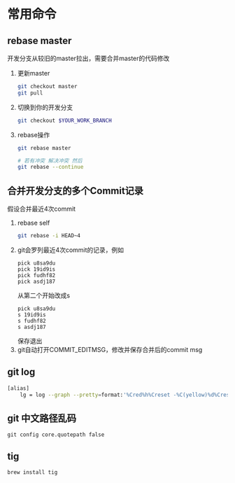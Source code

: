 # 常用命令

## rebase master

开发分支从较旧的master拉出，需要合并master的代码修改

1. 更新master
    ```sh
    git checkout master
    git pull
    ```
2. 切换到你的开发分支
    ```sh
    git checkout $YOUR_WORK_BRANCH 
    ```
3. rebase操作
    ```sh
    git rebase master
    
    # 若有冲突 解决冲突 然后
    git rebase --continue
    ```

## 合并开发分支的多个Commit记录

假设合并最近4次commit

1. rebase self
    ```sh
    git rebase -i HEAD~4
    ```
2. git会罗列最近4次commit的记录，例如
    ```
    pick u8sa9du
    pick 19id9is
    pick fudhf82
    pick asdj187
    ```
    从第二个开始改成s
    ```
    pick u8sa9du
    s 19id9is
    s fudhf82
    s asdj187
    ```
    保存退出
3. git自动打开COMMIT_EDITMSG，修改并保存合并后的commit msg

## git log


```sh
[alias]
    lg = log --graph --pretty=format:'%Cred%h%Creset -%C(yellow)%d%Creset %s %Cgreen(%cr)%Creset' --abbrev-commit --date=relative
```

## git 中文路径乱码

```
git config core.quotepath false
```

## tig

```sh
brew install tig
```
